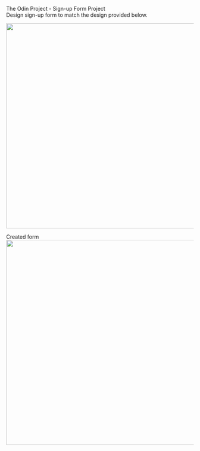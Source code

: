 <p>The Odin Project - Sign-up Form Project<br />
Design sign-up form to match the design provided below.</p>

<img src="https://github.com/cqueiroga/odin-sign-up-form/assets/6300348/50bf6d7b-6fab-457f-acf9-70f222218574" width="550"><br />


Created form<br />
<img src="https://github.com/cqueiroga/odin-sign-up-form/assets/6300348/d10942d3-2c28-45f7-bd23-a07ae3c05dae" width="550">
